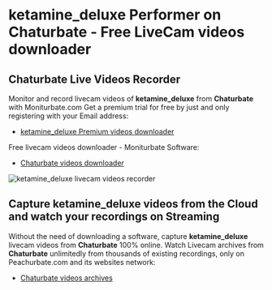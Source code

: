 # ketamine_deluxe Performer on Chaturbate - Free LiveCam videos downloader

## Chaturbate Live Videos Recorder

Monitor and record livecam videos of **ketamine_deluxe** from **Chaturbate** with Moniturbate.com
Get a premium trial for free by just and only registering with your Email address:
* [ketamine_deluxe Premium videos downloader](https://moniturbate.com/request-demo-licence-key.html)

Free livecam videos downloader - Moniturbate Software:
* [Chaturbate videos downloader](https://moniturbate.com/moniturbate-download-software.html)

![ketamine_deluxe livecam videos recorder](https://peachurnet.com/templates/moniturbate-software.png)


## Capture ketamine_deluxe videos from the Cloud and watch your recordings on Streaming

Without the need of downloading a software, capture **ketamine_deluxe** livecam videos from **Chaturbate** 100% online.
Watch Livecam archives from **Chaturbate** unlimitedly from thousands of existing recordings, only on Peachurbate.com and its websites network:
* [Chaturbate videos archives](https://peachurnet.com/)